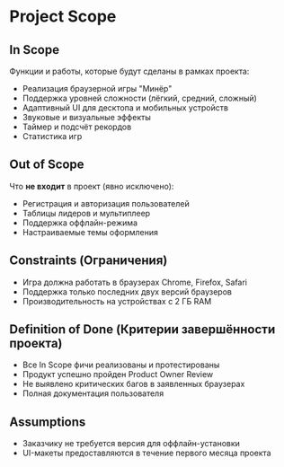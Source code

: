 # Project Scope

## In Scope
Функции и работы, которые будут сделаны в рамках проекта:

- Реализация браузерной игры "Минёр"
- Поддержка уровней сложности (лёгкий, средний, сложный)
- Адаптивный UI для десктопа и мобильных устройств
- Звуковые и визуальные эффекты
- Таймер и подсчёт рекордов
- Статистика игр

## Out of Scope
Что **не входит** в проект (явно исключено):

- Регистрация и авторизация пользователей
- Таблицы лидеров и мультиплеер
- Поддержка оффлайн-режима
- Настраиваемые темы оформления

## Constraints (Ограничения)
- Игра должна работать в браузерах Chrome, Firefox, Safari
- Поддержка только последних двух версий браузеров
- Производительность на устройствах с 2 ГБ RAM

## Definition of Done (Критерии завершённости проекта)
- Все In Scope фичи реализованы и протестированы
- Продукт успешно пройден Product Owner Review
- Не выявлено критических багов в заявленных браузерах
- Полная документация пользователя

## Assumptions
- Заказчику не требуется версия для оффлайн-установки
- UI-макеты предоставляются в течение первого месяца проекта

